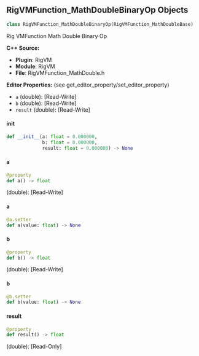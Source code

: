 ## RigVMFunction_MathDoubleBinaryOp Objects

```python
class RigVMFunction_MathDoubleBinaryOp(RigVMFunction_MathDoubleBase)
```

Rig VMFunction Math Double Binary Op

**C++ Source:**

- **Plugin**: RigVM
- **Module**: RigVM
- **File**: RigVMFunction_MathDouble.h

**Editor Properties:** (see get_editor_property/set_editor_property)

- ``a`` (double):  [Read-Write]
- ``b`` (double):  [Read-Write]
- ``result`` (double):  [Read-Write]

<a id="unreal.RigVMFunction_MathDoubleBinaryOp.__init__"></a>

#### __init__

```python
def __init__(a: float = 0.000000,
             b: float = 0.000000,
             result: float = 0.000000) -> None
```

<a id="unreal.RigVMFunction_MathDoubleBinaryOp.a"></a>

#### a

```python
@property
def a() -> float
```

(double):  [Read-Write]

<a id="unreal.RigVMFunction_MathDoubleBinaryOp.a"></a>

#### a

```python
@a.setter
def a(value: float) -> None
```

<a id="unreal.RigVMFunction_MathDoubleBinaryOp.b"></a>

#### b

```python
@property
def b() -> float
```

(double):  [Read-Write]

<a id="unreal.RigVMFunction_MathDoubleBinaryOp.b"></a>

#### b

```python
@b.setter
def b(value: float) -> None
```

<a id="unreal.RigVMFunction_MathDoubleBinaryOp.result"></a>

#### result

```python
@property
def result() -> float
```

(double):  [Read-Only]

<a id="unreal.RigUnit_MathDoubleBinaryOp"></a>